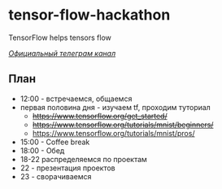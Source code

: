 # tensor-flow-hackathon
TensorFlow helps tensors flow

*[Официальный телеграм канал](https://t.me/joinchat/AAAAAD7agGGGZGn3T243fA)*

## План
* 12:00 - встречаемся, общаемся
* первая половина дня - изучаем tf, проходим туториал
  * ~~https://www.tensorflow.org/get_started/~~
  * ~~https://www.tensorflow.org/tutorials/mnist/beginners/~~
  * https://www.tensorflow.org/tutorials/mnist/pros/
* 15:00 - Coffee break
* 18:00 - Обед
* 18-22 распределяемся по проектам
* 22 - презентация проектов
* 23 - сворачиваемся
